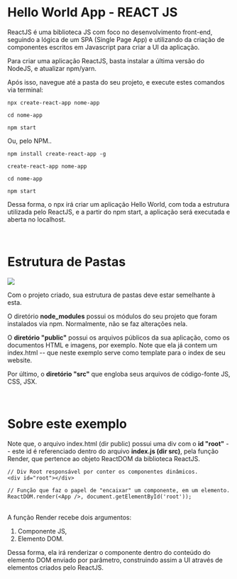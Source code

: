 # Hello World App - REACT JS

ReactJS é uma biblioteca JS com foco no desenvolvimento front-end, seguindo a lógica de um SPA (Single Page App) e utilizando da criação de componentes escritos em Javascript para criar a UI da aplicação. 

Para criar uma aplicação ReactJS, basta instalar a última versão do NodeJS, e atualizar npm/yarn.

Após isso, navegue até a pasta do seu projeto, e execute estes comandos via terminal:
 
```
npx create-react-app nome-app

cd nome-app

npm start
```

Ou, pelo NPM..

```
npm install create-react-app -g

create-react-app nome-app

cd nome-app

npm start
```

Dessa forma, o npx irá criar um aplicação Hello World, com toda a estrutura utilizada pelo ReactJS, e a partir do npm start, a aplicação será executada e aberta no localhost.

<br/>

# Estrutura de Pastas

<img src="https://i.imgur.com/FpocJil.png" />

Com o projeto criado, sua estrutura de pastas deve estar semelhante à esta.
<br/>

O diretório **node_modules** possui os módulos do seu projeto que foram instalados via npm. Normalmente, não se faz alterações nela.
<br/>

O **diretório "public"** possui os arquivos públicos da sua aplicação, como os documentos HTML e imagens, por exemplo. Note que ela já contem um index.html -- que neste exemplo serve como template para o index de seu website. 
<br/>

Por último, o **diretório "src"** que engloba seus arquivos de código-fonte JS, CSS, JSX.

<br/>

# Sobre este exemplo

Note que, o arquivo index.html (dir public) possui uma div com o **id "root"** -- este id é referenciado dentro do arquivo **index.js (dir src)**, pela função Render, que pertence ao objeto ReactDOM da biblioteca ReactJS. 
<br/>


```
// Div Root responsável por conter os componentes dinâmicos.
<div id="root"></div>

// Função que faz o papel de "encaixar" um componente, em um elemento.
ReactDOM.render(<App />, document.getElementById('root'));
```

<br/>
A função Render recebe dois argumentos: <br/>

1. Componente JS, <br/> 
2. Elemento DOM. <br/> 

Dessa forma, ela irá renderizar o componente dentro do conteúdo do elemento DOM enviado por parâmetro, construindo assim a UI através de elementos criados pelo ReactJS.

<br/>


